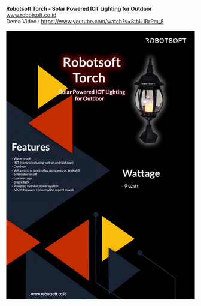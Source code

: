 <b>Robotsoft Torch - Solar Powered IOT Lighting for Outdoor</b>
<br>
<a href="https://www.robotsoft.co.id" target=_blank>www.robotsoft.co.id</a>
<br>
Demo Video :  <a href="https://www.youtube.com/watch?v=8thU1RrPm_8" target=_blank>https://www.youtube.com/watch?v=8thU1RrPm_8</a>
<br><br>
<img src="https://raw.githubusercontent.com/antoniusrobotsoft/IOT/main/PRODUCTS/Robotsoft-Torch/robotsoft-torch.jpg">
